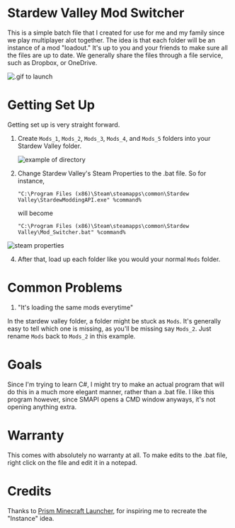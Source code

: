 # Stardew Valley Mod Switcher
This is a simple batch file that I created for use for me and my family since we play multiplayer alot together. The idea is that each folder will be an instance of a mod "loadout." It's up to you and your friends to make sure all the files are up to date. We generally share the files through a file service, such as Dropbox, or OneDrive.

![.gif to launch](https://i.imgur.com/ZQXWdLC.gif)

# Getting Set Up
Getting set up is very straight forward.
1. Create `Mods_1`, `Mods_2`, `Mods_3`, `Mods_4`, and `Mods_5` folders into your Stardew Valley folder.
   
   ![example of directory](https://i.imgur.com/xdK1g0K.png)
2. Change Stardew Valley's Steam Properties to the .bat file. So for instance,
   
     `"C:\Program Files (x86)\Steam\steamapps\common\Stardew Valley\StardewModdingAPI.exe" %command%`
   
   will become
   
   `"C:\Program Files (x86)\Steam\steamapps\common\Stardew Valley\Mod_Switcher.bat" %command%`

![steam properties](https://i.imgur.com/fnAMHh8.png)
   
4. After that, load up each folder like you would your normal `Mods` folder.

# Common Problems
1. "It's loading the same mods everytime"
   
In the stardew valley folder, a folder might be stuck as `Mods`. It's generally easy to tell which one is missing, as you'll be missing say `Mods_2`. Just rename `Mods` back to `Mods_2` in this example.

# Goals
Since I'm trying to learn C#, I might try to make an actual program that will do this in a much more elegant manner, rather than a .bat file. I like this program however, since SMAPI opens a CMD window anyways, it's not opening anything extra.

# Warranty
This comes with absolutely no warranty at all. To make edits to the .bat file, right click on the file and edit it in a notepad.

# Credits
Thanks to [Prism Minecraft Launcher](https://github.com/PrismLauncher/PrismLauncher), for inspiring me to recreate the "Instance" idea.
